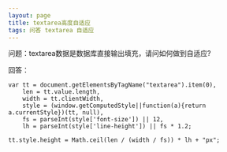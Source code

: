 ```yaml
---
layout: page
title: textarea高度自适应
tags: 问答 textarea 自适应
---
```


问题：textarea数据是数据库直接输出填充，请问如何做到自适应?

回答：

    var tt = document.getElementsByTagName("textarea").item(0), 
        len = tt.value.length,
        width = tt.clientWidth,
        style = (window.getComputedStyle||function(a){return a.currentStyle})(tt, null),
        fs = parseInt(style['font-size']) || 12,
        lh = parseInt(style['line-height']) || fs * 1.2;
    
    tt.style.height = Math.ceil(len / (width / fs)) * lh + "px";
